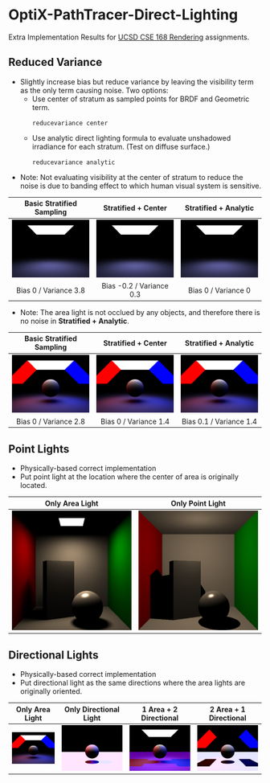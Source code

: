 # OptiX-PathTracer-Direct-Lighting
Extra Implementation Results for [UCSD CSE 168 Rendering](http://cseweb.ucsd.edu/~viscomp/classes/cse168/sp20/168.html) assignments.

## Reduced Variance
- Slightly increase bias but reduce variance by leaving the visibility term as the only term causing noise. Two options:
  * Use center of stratum as sampled points for BRDF and Geometric term.
    ```
    reducevariance center
    ```
  * Use analytic direct lighting formula to evaluate unshadowed irradiance for each stratum. (Test on diffuse surface.)
    ```
    reducevariance analytic
    ```
- Note: Not evaluating visibility at the center of stratum to reduce the noise is due to banding effect to which human visual system is sensitive.


Basic Stratified Sampling  | Stratified + Center       | Stratified + Analytic
:-------------------------:|:-------------------------:|:-------------------------:
![](https://github.com/yuyingyeh/OptiX-PathTracer/blob/master/rv/direct3x3_ori.png)  |  ![](https://github.com/yuyingyeh/OptiX-PathTracer/blob/master/rv/direct3x3_center.png) |  ![](https://github.com/yuyingyeh/OptiX-PathTracer/blob/master/rv/direct3x3_analytic.png)
Bias 0 / Variance 3.8      |  Bias -0.2 / Variance 0.3 |  Bias 0 / Variance 0

- Note: The area light is not occlued by any objects, and therefore there is no noise in **Stratified + Analytic**.

Basic Stratified Sampling  | Stratified + Center       | Stratified + Analytic
:-------------------------:|:-------------------------:|:-------------------------:
![](https://github.com/yuyingyeh/OptiX-PathTracer/blob/master/rv/sphere_ori.png)  |  ![](https://github.com/yuyingyeh/OptiX-PathTracer/blob/master/rv/sphere_center.png) |  ![](https://github.com/yuyingyeh/OptiX-PathTracer/blob/master/rv/sphere_analytic.png)
Bias 0 / Variance 2.8      |  Bias 0 / Variance 1.4 |  Bias 0.1 / Variance 1.4

## Point Lights
- Physically-based correct implementation
- Put point light at the location where the center of area is originally located.

Only Area Light            |  Only Point Light
:-------------------------:|:-------------------------:
![](https://github.com/yuyingyeh/OptiX-PathTracer/blob/master/point/cornell_ori.png)  |  ![](https://github.com/yuyingyeh/OptiX-PathTracer/blob/master/point/cornell_point.png)

## Directional Lights
- Physically-based correct implementation
- Put directional light as the same directions where the area lights are originally oriented.

Only Area Light            |  Only Directional Light   | 1 Area + 2 Directional    | 2 Area + 1 Directional
:-------------------------:|:-------------------------:|:-------------------------:|:-------------------------:
![](https://github.com/yuyingyeh/OptiX-PathTracer/blob/master/rv/sphere_center.png)  |  ![](https://github.com/yuyingyeh/OptiX-PathTracer/blob/master/directional/sphere_directional.png) |  ![](https://github.com/yuyingyeh/OptiX-PathTracer/blob/master/directional/sphere_directional_area.png) |  ![](https://github.com/yuyingyeh/OptiX-PathTracer/blob/master/directional/sphere_directional_area2.png)

